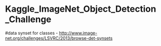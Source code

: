 # Kaggle_ImageNet_Object_Detection_Challenge
#data synset for classes -
http://www.image-net.org/challenges/LSVRC/2013/browse-det-synsets